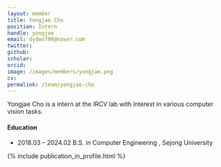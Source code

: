 ```yaml
---
layout: member
title: Yongjae Cho
position: Intern
handle: yongjae
email: dydwo706@naver.com
twitter: 
github: 
scholar: 
orcid: 
image: /images/members/yongjae.png
cv: 
permalink: /team/yongjae-cho
---
```


Yongjae Cho is a intern at the IRCV lab with interest in various computer vision tasks.


#### Education

<ul class="chronological">

  <li><span>2018.03 – 2024.02</span> B.S. in Computer Engineering
, Sejong University</li>
  
</ul>

{% include publication_in_profile.html %}
